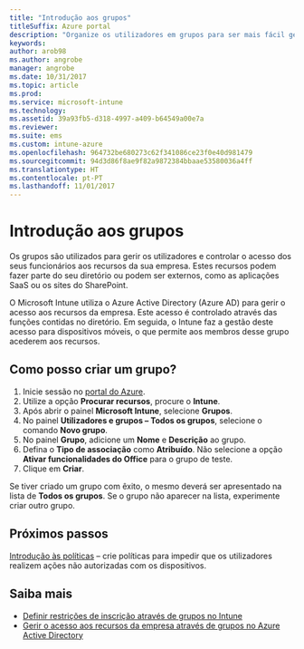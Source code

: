 ```yaml
---
title: "Introdução aos grupos"
titleSuffix: Azure portal
description: "Organize os utilizadores em grupos para ser mais fácil gerir as políticas e aplicações a que podem aceder."
keywords: 
author: arob98
ms.author: angrobe
manager: angrobe
ms.date: 10/31/2017
ms.topic: article
ms.prod: 
ms.service: microsoft-intune
ms.technology: 
ms.assetid: 39a93fb5-d318-4997-a409-b64549a00e7a
ms.reviewer: 
ms.suite: ems
ms.custom: intune-azure
ms.openlocfilehash: 964732be680273c62f341086ce23f0e40d981479
ms.sourcegitcommit: 94d3d86f8ae9f82a9872384bbaae53580036a4ff
ms.translationtype: HT
ms.contentlocale: pt-PT
ms.lasthandoff: 11/01/2017
---
```

# <a name="get-started-with-groups"></a>Introdução aos grupos

Os grupos são utilizados para gerir os utilizadores e controlar o acesso dos seus funcionários aos recursos da sua empresa. Estes recursos podem fazer parte do seu diretório ou podem ser externos, como as aplicações SaaS ou os sites do SharePoint.

O Microsoft Intune utiliza o Azure Active Directory (Azure AD) para gerir o acesso aos recursos da empresa. Este acesso é controlado através das funções contidas no diretório. Em seguida, o Intune faz a gestão deste acesso para dispositivos móveis, o que permite aos membros desse grupo acederem aos recursos.

## <a name="how-do-i-create-a-group"></a>Como posso criar um grupo?

1. Inicie sessão no [portal do Azure](https://portal.azure.com).
2. Utilize a opção **Procurar recursos**, procure o **Intune**.
3. Após abrir o painel **Microsoft Intune**, selecione **Grupos**.
4. No painel **Utilizadores e grupos – Todos os grupos**, selecione o comando **Novo grupo**.
5. No painel **Grupo**, adicione um **Nome** e **Descrição** ao grupo.
6. Defina o **Tipo de associação** como **Atribuído**. Não selecione a opção **Ativar funcionalidades do Office** para o grupo de teste.
7. Clique em **Criar**.

Se tiver criado um grupo com êxito, o mesmo deverá ser apresentado na lista de **Todos os grupos**. Se o grupo não aparecer na lista, experimente criar outro grupo.

## <a name="next-steps"></a>Próximos passos

[Introdução às políticas](get-started-policies.md) – crie políticas para impedir que os utilizadores realizem ações não autorizadas com os dispositivos.

## <a name="learn-more"></a>Saiba mais

* [Definir restrições de inscrição através de grupos no Intune](groups-add.md)
* [Gerir o acesso aos recursos da empresa através de grupos no Azure Active Directory](https://docs.microsoft.com/azure/active-directory/active-directory-manage-groups)
